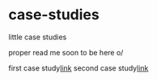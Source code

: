 # case-studies
 little case studies

proper read me soon to be here o/
 
 <span>first case study<a href="https://devil1cal.github.io/case-studies/simple-tabs/tab.html" target="_blank" >link</a></span>
  <span>second case study<a href="https://devil1cal.github.io/case-studies/simple-tabs/tab.html" target="_blank" >link</a></span>
 
 
